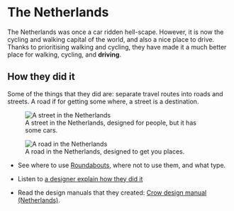 # The Netherlands
The Netherlands was once a car ridden hell-scape. However, it is now the cycling and walking capital of the world, and also a nice place to drive. Thanks to prioritising walking and cycling, they have made it a much better place for walking, cycling, and **driving**.


## How they did it

Some of the things that they did are: separate travel routes into roads and streets. A road if for getting some where, a street is a destination.

<figure>
    <img src="images/roads_and_streets/Rocky_Mountains-street_in_Utrecht_the_Netherlands.jpeg" alt ="A street in the Netherlands" />
    <figcaption>A street in the Netherlands, designed for people, but it has some cars.</figcaption>
</figure>
<figure>
    <img src="images/roads_and_streets/A325.jpeg" alt ="A road in the Netherlands" />
    <figcaption>A road in the Netherlands, designed to get you places.</figcaption>
</figure>

* See where to use [Roundabouts](https://www.youtube.com/watch?v=G24x26s3Hjg), where not to use them, and what type.

* Listen to [a designer explain how they did it](https://www.youtube.com/watch?v=FXfNXLh51yc)

* Read the design manuals that they created: [Crow design manual (Netherlands)](https://crowplatform.com/#downloads). 
